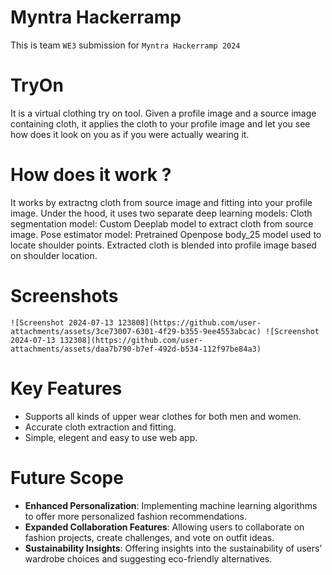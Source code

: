 # Myntra Hackerramp
This is team `WE3` submission for `Myntra Hackerramp 2024`

# TryOn 
It is a virtual clothing try on tool. Given a profile image and a source image containing cloth, it applies the cloth to your profile image and let you see how does it look on you as if you were actually wearing it.

# How does it work ?
It works by extractng cloth from source image and fitting into your profile image.
Under the hood, it uses two separate deep learning models:
Cloth segmentation model: Custom Deeplab model to extract cloth from source image.
Pose estimator model: Pretrained Openpose body_25 model used to locate shoulder points.
Extracted cloth is blended into profile image based on shoulder location.

# Screenshots
    ![Screenshot 2024-07-13 123808](https://github.com/user-attachments/assets/3ce73007-6301-4f29-b355-9ee4553abcac) ![Screenshot 2024-07-13 132308](https://github.com/user-attachments/assets/daa7b790-b7ef-492d-b534-112f97be84a3)



# Key Features
- Supports all kinds of upper wear clothes for both men and women.
- Accurate cloth extraction and fitting.
- Simple, elegent and easy to use web app.

# Future Scope
- **Enhanced Personalization**: Implementing machine learning algorithms to offer more personalized fashion recommendations.
- **Expanded Collaboration Features**: Allowing users to collaborate on fashion projects, create challenges, and vote on outfit ideas.
- **Sustainability Insights**: Offering insights into the sustainability of users’ wardrobe choices and suggesting eco-friendly alternatives.

